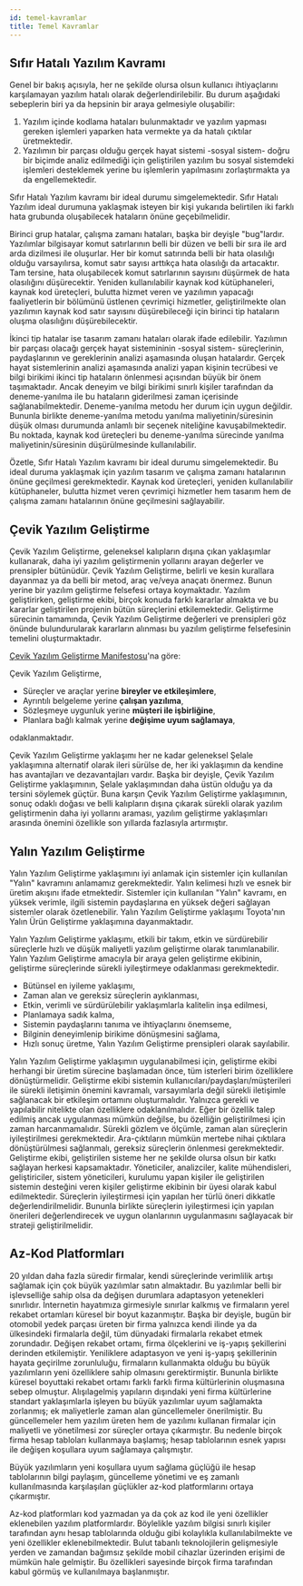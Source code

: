 ```yaml
---
id: temel-kavramlar
title: Temel Kavramlar
---
```


## Sıfır Hatalı Yazılım Kavramı

Genel bir bakış açısıyla, her ne şekilde olursa olsun kullanıcı ihtiyaçlarını karşılamayan yazılım hatalı olarak değerlendirilebilir. Bu durum aşağıdaki sebeplerin biri ya da hepsinin bir araya gelmesiyle oluşabilir:

1.  Yazılım içinde kodlama hataları bulunmaktadır ve yazılım yapması gereken işlemleri yaparken hata vermekte ya da hatalı çıktılar üretmektedir.
2.  Yazılımın bir parçası olduğu gerçek hayat sistemi -sosyal sistem- doğru bir biçimde analiz edilmediği için geliştirilen yazılım bu sosyal sistemdeki işlemleri desteklemek yerine bu işlemlerin yapılmasını zorlaştırmakta ya da engellemektedir.

Sıfır Hatalı Yazılım kavramı bir ideal durumu simgelemektedir. Sıfır Hatalı Yazılım ideal durumuna yaklaşmak isteyen bir kişi yukarıda belirtilen iki farklı hata grubunda oluşabilecek hataların önüne geçebilmelidir.

Birinci grup hatalar, çalışma zamanı hataları, başka bir deyişle "bug"lardır. Yazılımlar bilgisayar komut satırlarının belli bir düzen ve belli bir sıra ile ard arda dizilmesi ile oluşurlar. Her bir komut satırında belli bir hata olasılığı olduğu varsayılırsa, komut satır sayısı arttıkça hata olasılığı da artacaktır. Tam tersine, hata oluşabilecek komut satırlarının sayısını düşürmek de hata olasılığını düşürecektir. Yeniden kullanılabilir kaynak kod kütüphaneleri, kaynak kod üreteçleri, bulutta hizmet veren ve yazılımın yapacağı faaliyetlerin bir bölümünü üstlenen çevrimiçi hizmetler, geliştirilmekte olan yazılımın kaynak kod satır sayısını düşürebileceği için birinci tip hataların oluşma olasılığını düşürebilecektir.

İkinci tip hatalar ise tasarım zamanı hataları olarak ifade edilebilir. Yazılımın bir parçası olacağı gerçek hayat sistemininin -sosyal sistem- süreçlerinin, paydaşlarının ve gereklerinin analizi aşamasında oluşan hatalardır. Gerçek hayat sistemlerinin analizi aşamasında analizi yapan kişinin tecrübesi ve bilgi birikimi ikinci tip hataların önlenmesi açısından büyük bir önem taşımaktadır. Ancak deneyim ve bilgi birikimi sınırlı kişiler tarafından da deneme-yanılma ile bu hataların giderilmesi zaman içerisinde sağlanabilmektedir. Deneme-yanılma metodu her durum için uygun değildir. Bununla birlikte deneme-yanılma metodu yanılma maliyetinin/süresinin düşük olması durumunda anlamlı bir seçenek niteliğine kavuşabilmektedir. Bu noktada, kaynak kod üreteçleri bu deneme-yanılma sürecinde yanılma maliyetinin/süresinin düşürülmesinde kullanılabilir.

Özetle, Sıfır Hatalı Yazılım kavramı bir ideal durumu simgelemektedir. Bu ideal duruma yaklaşmak için yazılım tasarım ve çalışma zamanı hatalarının önüne geçilmesi gerekmektedir. Kaynak kod üreteçleri, yeniden kullanılabilir kütüphaneler, bulutta hizmet veren çevrimiçi hizmetler hem tasarım hem de çalışma zamanı hatalarının önüne geçilmesini sağlayabilir.

## Çevik Yazılım Geliştirme

Çevik Yazılım Geliştirme, geleneksel kalıpların dışına çıkan yaklaşımlar kullanarak, daha iyi yazılım geliştirmenin yollarını arayan değerler ve prensipler bütünüdür. Çevik Yazılım Geliştirme, belirli ve kesin kurallara dayanmaz ya da belli bir metod, araç ve/veya anaçatı önermez. Bunun yerine bir yazılım geliştirme felsefesi ortaya koymaktadır. Yazılım geliştirirken, geliştirme ekibi, birçok konuda farklı kararlar almakta ve bu kararlar geliştirilen projenin bütün süreçlerini etkilemektedir. Geliştirme sürecinin tamamında, Çevik Yazılım Geliştirme değerleri ve prensipleri göz önünde bulundurularak kararların alınması bu yazılım geliştirme felsefesinin temelini oluşturmaktadır.

[Çevik Yazılım Geliştirme Manifestosu](https://agilemanifesto.org/)'na göre:

Çevik Yazılım Geliştirme,
- Süreçler ve araçlar yerine **bireyler ve etkileşimlere**,
- Ayrıntılı belgeleme yerine **çalışan yazılıma**,
- Sözleşmeye uygunluk yerine **müşteri ile işbirliğine**,
- Planlara bağlı kalmak yerine **değişime uyum sağlamaya**,

odaklanmaktadır.

Çevik Yazılım Geliştirme yaklaşımı her ne kadar geleneksel Şelale yaklaşımına alternatif olarak ileri sürülse de, her iki yaklaşımın da kendine has avantajları ve dezavantajları vardır. Başka bir deyişle, Çevik Yazılım Geliştirme yaklaşımının, Şelale yaklaşımından daha üstün olduğu ya da tersini söylemek güçtür. Buna karşın Çevik Yazılım Geliştirme yaklaşımının, sonuç odaklı doğası ve belli kalıpların dışına çıkarak sürekli olarak yazılım geliştirmenin daha iyi yollarını araması, yazılım geliştirme yaklaşımları arasında önemini özellikle son yıllarda fazlasıyla artırmıştır.

## Yalın Yazılım Geliştirme

Yalın Yazılım Geliştirme yaklaşımını iyi anlamak için sistemler için kullanılan "Yalın" kavramını anlamamız gerekmektedir. Yalın kelimesi hızlı ve esnek bir üretim akışını ifade etmektedir. Sistemler için kullanılan "Yalın" kavramı, en yüksek verimle, ilgili sistemin paydaşlarına en yüksek değeri sağlayan sistemler olarak özetlenebilir. Yalın Yazılım Geliştirme yaklaşımı Toyota'nın Yalın Ürün Geliştirme yaklaşımına dayanmaktadır.

Yalın Yazılım Geliştirme yaklaşımı, etkili bir takım, etkin ve sürdürebilir süreçlerle hızlı ve düşük maliyetli yazılım geliştirme olarak tanımlanabilir. Yalın Yazılım Geliştirme amacıyla bir araya gelen geliştirme ekibinin, geliştirme süreçlerinde sürekli iyileştirmeye odaklanması gerekmektedir.

- Bütünsel en iyileme yaklaşımı,
- Zaman alan ve gereksiz süreçlerin ayıklanması,
- Etkin, verimli ve sürdürülebilir yaklaşımlarla kalitelin inşa edilmesi,
- Planlamaya sadık kalma,
- Sistemin paydaşlarını tanıma ve ihtiyaçlarını önemseme,
- Bilginin deneyimlenip birikime dönüşmesini sağlama,
- Hızlı sonuç üretme, Yalın Yazılım Geliştirme prensipleri olarak sayılabilir.

Yalın Yazılım Geliştirme yaklaşımın uygulanabilmesi için, geliştirme ekibi herhangi bir üretim sürecine başlamadan önce, tüm isterleri birim özelliklere dönüştürmelidir. Geliştirme ekibi sistemin kullanıcıları/paydaşları/müşterileri ile sürekli iletişimin önemini kavramalı, varsayımlarla değil sürekli iletişimle sağlanacak bir etkileşim ortamını oluşturmalıdır. Yalnızca gerekli ve yapılabilir nitelikte olan özelliklere odaklanılmalıdır. Eğer bir özellik talep edilmiş ancak uygulanması mümkün değilse, bu özelliğin geliştirilmesi için zaman harcanmamalıdır. Sürekli gözlem ve ölçümle, zaman alan süreçlerin iyileştirilmesi gerekmektedir. Ara-çıktıların mümkün mertebe nihai çıktılara dönüştürülmesi sağlanmalı, gereksiz süreçlerin önlenmesi gerekmektedir. Geliştirme ekibi, geliştirilen sisteme her ne şekilde olursa olsun bir katkı sağlayan herkesi kapsamaktadır. Yöneticiler, analizciler, kalite mühendisleri, geliştiriciler, sistem yöneticileri, kurulumu yapan kişiler ile geliştirilen sistemin desteğini veren kişiler geliştirme ekibinin bir üyesi olarak kabul edilmektedir. Süreçlerin iyileştirmesi için yapılan her türlü öneri dikkatle değerlendirilmelidir. Bununla birlikte süreçlerin iyileştirmesi için yapılan önerileri değerlendirecek ve uygun olanlarının uygulanmasını sağlayacak bir strateji geliştirilmelidir.

## Az-Kod Platformları

20 yıldan daha fazla süredir firmalar, kendi süreçlerinde verimlilik artışı sağlamak için çok büyük yazılımlar satın almaktadır. Bu yazılımlar belli bir işlevselliğe sahip olsa da değişen durumlara adaptasyon yetenekleri sınırlıdır. İnternetin hayatımıza girmesiyle sınırlar kalkmış ve firmaların yerel rekabet ortamları küresel bir boyut kazanmıştır. Başka bir deyişle, bugün bir otomobil yedek parçası üreten bir firma yalnızca kendi ilinde ya da ülkesindeki firmalarla değil, tüm dünyadaki firmalarla rekabet etmek zorundadır. Değişen rekabet ortamı, firma ölçeklerini ve iş-yapış şekillerini derinden etkilemiştir. Yeniliklere adaptasyon ve yeni iş-yapış şekillerinin hayata geçirilme zorunluluğu, firmaların kullanmakta olduğu bu büyük yazılımların yeni özelliklere sahip olmasını gerektirmiştir. Bununla birlikte küresel boyuttaki rekabet ortamı farklı farklı firma kültürlerinin oluşmasına sebep olmuştur. Alışılagelmiş yapıların dışındaki yeni firma kültürlerine standart yaklaşımlarla işleyen bu büyük yazılımlar uyum sağlamakta zorlanmış; ek maliyetlerle zaman alan güncellemeler önerilmiştir. Bu güncellemeler hem yazılım üreten hem de yazılımı kullanan firmalar için maliyetli ve yönetilmesi zor süreçler ortaya çıkarmıştır. Bu nedenle birçok firma hesap tabloları kullanmaya başlamış; hesap tablolarının esnek yapısı ile değişen koşullara uyum sağlamaya çalışmıştır.

Büyük yazılımların yeni koşullara uyum sağlama güçlüğü ile hesap tablolarının bilgi paylaşım, güncelleme yönetimi ve eş zamanlı kullanılmasında karşılaşılan güçlükler az-kod platformlarını ortaya çıkarmıştır.

Az-kod platformları kod yazmadan ya da çok az kod ile yeni özellikler eklenebilen yazılım platformlardır. Böylelikle yazılım bilgisi sınırlı kişiler tarafından aynı hesap tablolarında olduğu gibi kolaylıkla kullanılabilmekte ve yeni özellikler eklenebilmektedir. Bulut tabanlı teknolojilerin gelişmesiyle yerden ve zamandan bağımsız şekilde mobil cihazlar üzerinden erişimi de mümkün hale gelmiştir. Bu özellikleri sayesinde birçok firma tarafından kabul görmüş ve kullanılmaya başlanmıştır.
